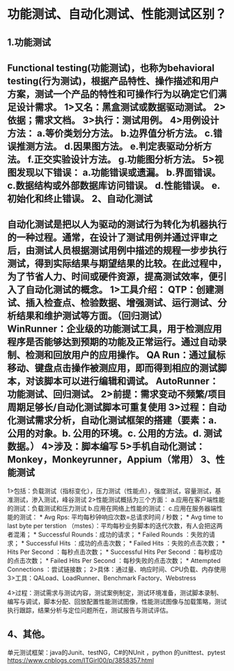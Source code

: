 功能测试、自动化测试、性能测试区别？
=============================
1.功能测试
---------------
Functional testing(功能测试)，也称为behavioral testing(行为测试)，根据产品特性、操作描述和用户方案，测试一个产品的特性和可操作行为以确定它们满足设计需求。
  1>又名：黑盒测试或数据驱动测试。
  2>依据；需求文档。
  3>执行：测试用例。
  4>用例设计方法：
      a.等价类划分方法。
      b.边界值分析方法。
      c.错误推测方法。
      d.因果图方法。
      e.判定表驱动分析方法。
      f.正交实验设计方法。
      g.功能图分析方法。
  5>视图发现以下错误：
      a.功能错误或遗漏。
      b.界面错误。
      c.数据结构或外部数据库访问错误。
      d.性能错误。
      e.初始化和终止错误。
2、自动化测试
-------------------
自动化测试是把以人为驱动的测试行为转化为机器执行的一种过程。通常，在设计了测试用例并通过评审之后，由测试人员根据测试用例中描述的规程一步步执行测试，得到实际结果与期望结果的比较。在此过程中，为了节省人力、时间或硬件资源，提高测试效率，便引入了自动化测试的概念。
   1>工具介绍：
     QTP：创建测试、插入检查点、检验数据、增强测试、运行测试、分析结果和维护测试等方面。（回归测试）
     WinRunner：企业级的功能测试工具，用于检测应用程序是否能够达到预期的功能及正常运行。通过自动录制、检测和回放用户的应用操作。
     QA Run：通过鼠标移动、键盘点击操作被测应用，即而得到相应的测试脚本，对该脚本可以进行编辑和调试。
     AutoRunner：功能测试、回归测试。
   2>前提：需求变动不频繁/项目周期足够长/自动化测试脚本可重复使用
   3>过程：自动化测试需求分析，自动化测试框架的搭建（要素：a. 公用的对象。b. 公用的环境。c. 公用的方法。d. 测试数据。）
   4>涉及：脚本编写
   5>手机自动化测试：Monkey，Monkeyrunner，Appium（常用）
3、性能测试
---------------------
  1>包括：负载测试（指标变化），压力测试（性能点），强度测试，容量测试，基准测试，渗入测试，峰谷测试
  2>性能测试概括为三个方面：
       a.应用在客户端性能的测试：负载测试和压力测试
       b.应用在网络上性能的测试：
       c.应用在服务器端性能的测试：
                 * Avg Rps: 平均每秒钟响应次数=总请求时间 / 秒数；
                 * Avg time to last byte per terstion （mstes）：平均每秒业务脚本的迭代次数，有人会把这两者混淆；
                 * Successful Rounds：成功的请求；
                 * Failed Rounds ：失败的请求；
                 * Successful Hits ：成功的点击次数；
                 * Failed Hits ：失败的点击次数；
                 * Hits Per Second ：每秒点击次数；
                 * Successful Hits Per Second ：每秒成功的点击次数；
                 * Failed Hits Per Second ：每秒失败的点击次数；
                 * Attempted Connections ：尝试链接数；
  2>具体：通过量、响应时间、CPU负载、内存使用
  3>工具：QALoad、LoadRunner、Benchmark Factory、Webstress

  4>过程：测试需求与测试内容，测试案例制定，测试环境准备，测试脚本录制、编写与调试，脚本分配、回放配置性能测试图像，性能测试图像与加载策略，测试执行跟踪，结果分析与定位问题所在，测试报告与测试评估。

4、其他。
-----------------------------------
   单元测试框架：java的Junit、testNG，C#的NUnit ，python 的unittest、pytest
https://www.cnblogs.com/ITGirl00/p/3858357.html

